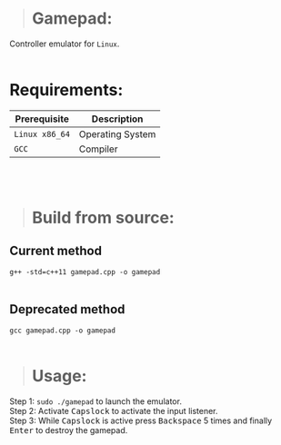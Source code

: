 > # Gamepad:
Controller emulator for `Linux`.
<br>
<br>

# Requirements:
| Prerequisite    | Description       |
| --------------- | ----------------- |
| `Linux x86_64`  | Operating System  |
| `GCC`           | Compiler          |
<br>
<br>

> # Build from source:
## Current method
`g++ -std=c++11 gamepad.cpp -o gamepad`
<br>
<br>

## Deprecated method
`gcc gamepad.cpp -o gamepad`
<br>
<br>

> # Usage:
Step 1: `sudo ./gamepad` to launch the emulator. <br>
Step 2: Activate <kbd>Capslock</kbd> to activate the input listener. <br>
Step 3: While <kbd>Capslock</kbd> is active press <kbd>Backspace</kbd> 5 times and finally <kbd>Enter</kbd> to destroy the gamepad. <br>
